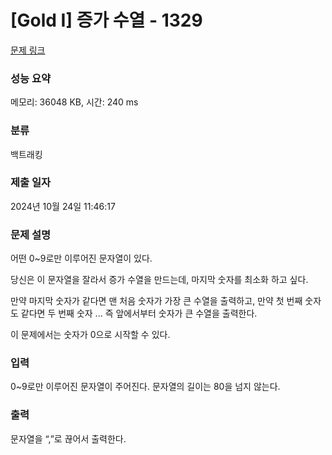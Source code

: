 # [Gold I] 증가 수열 - 1329 

[문제 링크](https://www.acmicpc.net/problem/1329) 

### 성능 요약

메모리: 36048 KB, 시간: 240 ms

### 분류

백트래킹

### 제출 일자

2024년 10월 24일 11:46:17

### 문제 설명

<p>어떤 0~9로만 이루어진 문자열이 있다.</p>

<p>당신은 이 문자열을 잘라서 증가 수열을 만드는데, 마지막 숫자를 최소화 하고 싶다.</p>

<p>만약 마지막 숫자가 같다면 맨 처음 숫자가 가장 큰 수열을 출력하고, 만약 첫 번째 숫자도 같다면 두 번째 숫자 ... 즉 앞에서부터 숫자가 큰 수열을 출력한다.</p>

<p>이 문제에서는 숫자가 0으로 시작할 수 있다.</p>

### 입력 

 <p>0~9로만 이루어진 문자열이 주어진다. 문자열의 길이는 80을 넘지 않는다.</p>

### 출력 

 <p>문자열을 “,”로 끊어서 출력한다.</p>

